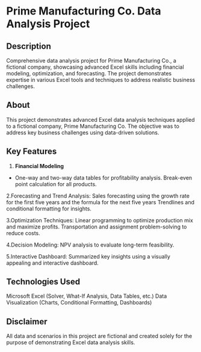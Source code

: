# Prime Manufacturing Co. Data Analysis Project
## Description
Comprehensive data analysis project for Prime Manufacturing Co., a fictional company, showcasing advanced Excel skills including financial modeling, optimization, and forecasting. The project demonstrates expertise in various Excel tools and techniques to address realistic business challenges.

## About
This project demonstrates advanced Excel data analysis techniques applied to a fictional company, Prime Manufacturing Co. The objective was to address key business challenges using data-driven solutions.

## Key Features
1. **Financial Modeling**
  - One-way and two-way data tables for profitability analysis.
   Break-even point calculation for all products.

2.Forecasting and Trend Analysis:
   Sales forecasting using the growth rate for the first five years and the formula for the next five years
   Trendlines and conditional formatting for insights.

3.Optimization Techniques:
   Linear programming to optimize production mix and maximize profits.
   Transportation and assignment problem-solving to reduce costs.

4.Decision Modeling:
   NPV analysis to evaluate long-term feasibility.

5.Interactive Dashboard:
   Summarized key insights using a visually appealing and interactive dashboard.

## Technologies Used
Microsoft Excel (Solver, What-If Analysis, Data Tables, etc.)
Data Visualization (Charts, Conditional Formatting, Dashboards)

## Disclaimer
All data and scenarios in this project are fictional and created solely for the purpose of demonstrating Excel data analysis skills.
